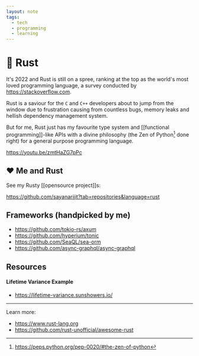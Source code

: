 ```yaml
---
layout: note
tags:
  - tech
  - programming
  - learning
---
```


# 🦀 Rust

It's 2022 and Rust is still on a spree, ranking at the top as the world's most loved programming language, a survey conducted by https://stackoverflow.com.

Rust is a saviour for the `C` and `C++` developers about to jump from the window due to frustration causing from countless bugs, memory leaks and hellish dependency management system.

But for me, Rust just has my favourite type system and [[functional programming]]-like APIs with a divine philosophy (the Zen of Python[^1] done right) for a general purpose programming language.

https://youtu.be/zmtHaZG7pPc

## ❤️ Me and Rust

See my Rusty [[opensource project]]s:

https://github.com/sayanarijit?tab=repositories&language=rust

## Frameworks (handpicked by me)

- https://github.com/tokio-rs/axum
- https://github.com/hyperium/tonic
- https://github.com/SeaQL/sea-orm
- https://github.com/async-graphql/async-graphql

## Resources

#### Lifetime Variance Example

- https://lifetime-variance.sunshowers.io/

---

Learn more:

- https://www.rust-lang.org
- https://github.com/rust-unofficial/awesome-rust

[^1]: https://peps.python.org/pep-0020/#the-zen-of-python
